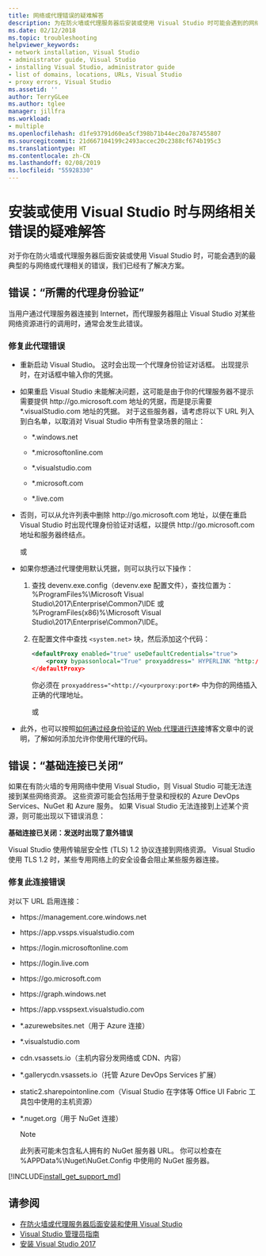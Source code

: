 ```yaml
---
title: 网络或代理错误的疑难解答
description: 为在防火墙或代理服务器后安装或使用 Visual Studio 时可能会遇到的网络或代理相关错误查找解决方案。
ms.date: 02/12/2018
ms.topic: troubleshooting
helpviewer_keywords:
- network installation, Visual Studio
- administrator guide, Visual Studio
- installing Visual Studio, administrator guide
- list of domains, locations, URLs, Visual Studio
- proxy errors, Visual Studio
ms.assetid: ''
author: TerryGLee
ms.author: tglee
manager: jillfra
ms.workload:
- multiple
ms.openlocfilehash: d1fe93791d60ea5cf398b71b44ec20a787455807
ms.sourcegitcommit: 21d667104199c2493accec20c2388cf674b195c3
ms.translationtype: HT
ms.contentlocale: zh-CN
ms.lasthandoff: 02/08/2019
ms.locfileid: "55928330"
---
```

# <a name="troubleshooting-network-related-errors-when-you-install-or-use-visual-studio"></a>安装或使用 Visual Studio 时与网络相关错误的疑难解答

对于你在防火墙或代理服务器后面安装或使用 Visual Studio 时，可能会遇到的最典型的与网络或代理相关的错误，我们已经有了解决方案。

## <a name="error-proxy-authorization-required"></a>错误：“所需的代理身份验证”

当用户通过代理服务器连接到 Internet，而代理服务器阻止 Visual Studio 对某些网络资源进行的调用时，通常会发生此错误。

### <a name="to-fix-this-proxy-error"></a>修复此代理错误

- 重新启动 Visual Studio。 这时会出现一个代理身份验证对话框。 出现提示时，在对话框中输入你的凭据。

- 如果重启 Visual Studio 未能解决问题，这可能是由于你的代理服务器不提示需要提供 http:&#47;&#47;go.microsoft.com 地址的凭据，而是提示需要 &#42;.visualStudio.com 地址的凭据。 对于这些服务器，请考虑将以下 URL 列入到白名单，以取消对 Visual Studio 中所有登录场景的阻止：

    - &#42;.windows.net

    - &#42;.microsoftonline.com

    - &#42;.visualstudio.com

    - &#42;.microsoft.com

    - &#42;.live.com

- 否则，可以从允许列表中删除 http:&#47;&#47;go.microsoft.com 地址，以便在重启 Visual Studio 时出现代理身份验证对话框，以提供 http:&#47;&#47;go.microsoft.com 地址和服务器终结点。

    或

- 如果你想通过代理使用默认凭据，则可以执行以下操作：

  1. 查找 devenv.exe.config（devenv.exe 配置文件），查找位置为：%ProgramFiles%\Microsoft Visual Studio\2017\Enterprise\Common7\IDE 或 %ProgramFiles(x86)%\Microsoft Visual Studio\2017\Enterprise\Common7\IDE。

  2. 在配置文件中查找 `<system.net>` 块，然后添加这个代码：

      ```xml
      <defaultProxy enabled="true" useDefaultCredentials="true">
          <proxy bypassonlocal="True" proxyaddress=" HYPERLINK "http://<yourproxy:port#>" http://<yourproxy:port#>"/>
      </defaultProxy>
      ```

      你必须在 `proxyaddress="<http://<yourproxy:port#>` 中为你的网络插入正确的代理地址。

     或

- 此外，也可以按照[如何通过经身份验证的 Web 代理进行连接](https://blogs.msdn.microsoft.com/rido/2010/05/06/how-to-connect-to-tfs-through-authenticated-web-proxy/)博客文章中的说明，了解如何添加允许你使用代理的代码。

## <a name="error-the-underlying-connection-was-closed"></a>错误：“基础连接已关闭”

如果在有防火墙的专用网络中使用 Visual Studio，则 Visual Studio 可能无法连接到某些网络资源。 这些资源可能会包括用于登录和授权的 Azure DevOps Services、NuGet 和 Azure 服务。 如果 Visual Studio 无法连接到上述某个资源，则可能出现以下错误消息：

  **基础连接已关闭：发送时出现了意外错误**

Visual Studio 使用传输层安全性 (TLS) 1.2 协议连接到网络资源。 Visual Studio 使用 TLS 1.2 时，某些专用网络上的安全设备会阻止某些服务器连接。

### <a name="to-fix-this-connection-error"></a>修复此连接错误

对以下 URL 启用连接：

- https:&#47;&#47;management.core.windows.net

- https:&#47;&#47;app.vssps.visualstudio.com

- https:&#47;&#47;login.microsoftonline.com

- https:&#47;&#47;login.live.com

- https:&#47;&#47;go.microsoft.com

- https:&#47;&#47;graph.windows.net

- https:&#47;&#47;app.vsspsext.visualstudio.com

- &#42;.azurewebsites.net（用于 Azure 连接）

- &#42;.visualstudio.com

- cdn.vsassets.io（主机内容分发网络或 CDN、内容）

- &#42;.gallerycdn.vsassets.io（托管 Azure DevOps Services 扩展）

- static2.sharepointonline.com（Visual Studio 在字体等 Office UI Fabric 工具包中使用的主机资源）

- &#42;.nuget.org（用于 NuGet 连接）

  > [!NOTE]
  > 此列表可能未包含私人拥有的 NuGet 服务器 URL。 你可以检查在 %APPData%\Nuget\NuGet.Config 中使用的 NuGet 服务器。

[!INCLUDE[install_get_support_md](includes/install_get_support_md.md)]

## <a name="see-also"></a>请参阅

* [在防火墙或代理服务器后面安装和使用 Visual Studio](install-and-use-visual-studio-behind-a-firewall-or-proxy-server.md)
* [Visual Studio 管理员指南](visual-studio-administrator-guide.md)
* [安装 Visual Studio 2017](install-visual-studio.md)

